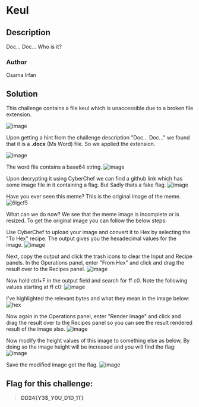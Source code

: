 # Keul

## Description
Doc... Doc... Who is it?

### Author
Osama Irfan

## Solution
This challenge contains a file keul which is unaccessible due to a broken file extension.

![image](https://github.com/0xZainRaza/DevDay24-CTF-Writeups/assets/128910142/a61a09a6-e63c-488a-998c-37e4eb657450)

Upon getting a hint from the challenge description "Doc... Doc..." we found that it is a **.docx** (Ms Word) file. So we applied the extension.    

![image](https://github.com/0xZainRaza/DevDay24-CTF-Writeups/assets/128910142/9ef3aef5-2893-431b-9ad0-6346da95a93d)

The word file contains a base64 string.
![image](https://github.com/0xZainRaza/DevDay24-CTF-Writeups/assets/128910142/acef9887-a8f3-4505-8740-d969afae9415)

Upon decrypting it using CyberChef we can find a github link which has some image file in it containing a flag. But Sadly thats a fake flag.
![image](https://github.com/0xZainRaza/DevDay24-CTF-Writeups/assets/128910142/120d6e70-59e3-49ab-ac5e-02f735f95d8a)

Have you ever seen this meme? This is the original image of the meme.
![6lgcf5](https://github.com/0xZainRaza/DevDay24-CTF-Writeups/assets/128910142/f35c2839-a862-4633-bd06-242b9b663065)

What can we do now? We see that the meme image is incomplete or is resized. To get the original image you can follow the below steps:

Use CyberChef to upload your image and convert it to Hex by selecting the "To Hex" recipe. The output gives you the hexadecimal values for the image.
![image](https://github.com/0xZainRaza/DevDay24-CTF-Writeups/assets/128910142/fd083454-5513-49f9-8530-ad34f26f87bc)

Next, copy the output and click the trash icons to clear the Input and Recipe panels. In the Operations panel, enter "From Hex" and click and drag the result over to the Recipes panel.
![image](https://github.com/0xZainRaza/DevDay24-CTF-Writeups/assets/128910142/c0016952-c5a0-419f-aa75-66a2c4c02dca)

Now hold ctrl+F in the output field and search for ff c0. Note the following values starting at ff c0:
![image](https://github.com/0xZainRaza/DevDay24-CTF-Writeups/assets/128910142/418d07fa-2a54-4d86-818a-324377260e79)

I've highlighted the relevant bytes and what they mean in the image below:
![hex](https://github.com/0xZainRaza/DevDay24-CTF-Writeups/assets/128910142/c432dcb6-63f9-48f4-87ab-49c6aba0f528)

Now again in the Operations panel, enter "Render Image" and click and drag the result over to the Recipes panel so you can see the result rendered result of the image also.
![image](https://github.com/0xZainRaza/DevDay24-CTF-Writeups/assets/128910142/9f8ebddc-0c31-4096-9344-f8975bb80816)

Now modify the height values of this image to something else as below, By doing so the image height will be increased and you will find the flag:
![image](https://github.com/0xZainRaza/DevDay24-CTF-Writeups/assets/128910142/1e19c68c-f7dd-40b3-8a45-d856972599f1)

Save the modified image get the flag.
![image](https://github.com/0xZainRaza/DevDay24-CTF-Writeups/assets/128910142/c7dc2bb6-07d4-4e9b-951c-9daed3cae3f0)

## Flag for this challenge:
> **DD24{Y3$_Y0U_D1D_1T}**

